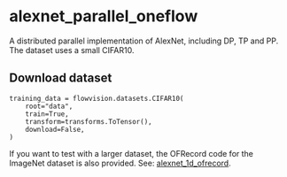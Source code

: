# alexnet_parallel_oneflow
 A distributed parallel implementation of AlexNet, including DP, TP and PP. The dataset uses a small CIFAR10.
 
## Download dataset
```
training_data = flowvision.datasets.CIFAR10(
    root="data",
    train=True,
    transform=transforms.ToTensor(),
    download=False,
)
```
If you want to test with a larger dataset, the OFRecord code for the ImageNet dataset is also provided. See: [alexnet_1d_ofrecord](https://github.com/lixiang007666/alexnet_parallel_oneflow/blob/main/alexnet_1d_ofrecord.py).

